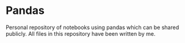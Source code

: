 # Pandas

Personal repository of notebooks using pandas which can be shared publicly. All files in this repository have been written by me.
